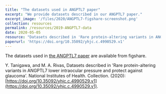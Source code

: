 ```yaml
---
title: "The datasets used in ANGPTL7 paper"
excerpt: "We provide datasets described in our ANGPTL7 paper."
excerpt_image: '/files/2020/ANGPTL7-figshare-screenshot.png'
collection: resources
permalink: /resources/2019-ANGPTL7-data
date: 2020-05-05
resource: "Datasets described in 'Rare protein-altering variants in ANGPTL7 lower intraocular pressure and protect against glaucoma'"
paperurl: 'https://doi.org/10.35092/yhjc.c.4990529.v1'
---
```


The datasets used in [the ANGPTL7 paper](/publication/2019-05-05-ANGPTL7) are available from figshare.

Y. Tanigawa, and M. A. Rivas, Datasets described in 'Rare protein-altering variants in ANGPTL7 lower intraocular pressure and protect against glaucoma'. National Institutes of Health. Collection. (2020): [https://doi.org/10.35092/yhjc.c.4990529.v1](https://doi.org/10.35092/yhjc.c.4990529.v1).
